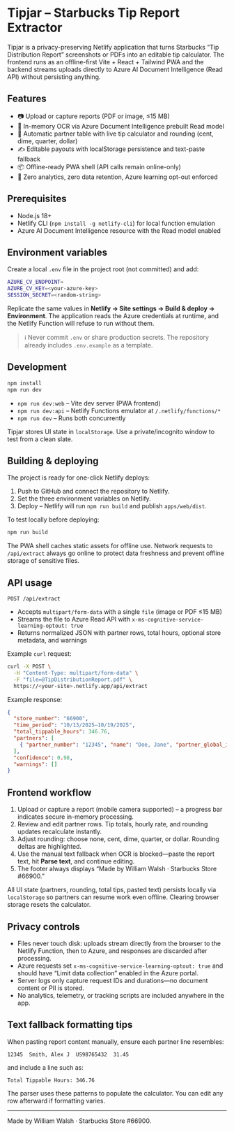 # Tipjar – Starbucks Tip Report Extractor

Tipjar is a privacy-preserving Netlify application that turns Starbucks “Tip Distribution Report” screenshots or PDFs into an editable tip calculator. The frontend runs as an offline-first Vite + React + Tailwind PWA and the backend streams uploads directly to Azure AI Document Intelligence (Read API) without persisting anything.

## Features

- 📷 Upload or capture reports (PDF or image, ≤15&nbsp;MB)
- 🧠 In-memory OCR via Azure Document Intelligence prebuilt Read model
- 🧮 Automatic partner table with live tip calculator and rounding (cent, dime, quarter, dollar)
- ✍️ Editable payouts with localStorage persistence and text-paste fallback
- 📦 Offline-ready PWA shell (API calls remain online-only)
- 🔐 Zero analytics, zero data retention, Azure learning opt-out enforced

## Prerequisites

- Node.js 18+
- Netlify CLI (`npm install -g netlify-cli`) for local function emulation
- Azure AI Document Intelligence resource with the Read model enabled

## Environment variables

Create a local `.env` file in the project root (not committed) and add:

```bash
AZURE_CV_ENDPOINT=
AZURE_CV_KEY=<your-azure-key>
SESSION_SECRET=<random-string>
```

Replicate the same values in **Netlify → Site settings → Build & deploy → Environment**. The application reads the Azure credentials at runtime, and the Netlify Function will refuse to run without them.

> ℹ️ Never commit `.env` or share production secrets. The repository already includes `.env.example` as a template.

## Development

```bash
npm install
npm run dev
```

- `npm run dev:web` – Vite dev server (PWA frontend)
- `npm run dev:api` – Netlify Functions emulator at `/.netlify/functions/*`
- `npm run dev` – Runs both concurrently

Tipjar stores UI state in `localStorage`. Use a private/incognito window to test from a clean slate.

## Building & deploying

The project is ready for one-click Netlify deploys:

1. Push to GitHub and connect the repository to Netlify.
2. Set the three environment variables on Netlify.
3. Deploy – Netlify will run `npm run build` and publish `apps/web/dist`.

To test locally before deploying:

```bash
npm run build
```

The PWA shell caches static assets for offline use. Network requests to `/api/extract` always go online to protect data freshness and prevent offline storage of sensitive files.

## API usage

`POST /api/extract`

- Accepts `multipart/form-data` with a single `file` (image or PDF ≤15&nbsp;MB)
- Streams the file to Azure Read API with `x-ms-cognitive-service-learning-optout: true`
- Returns normalized JSON with partner rows, total hours, optional store metadata, and warnings

Example `curl` request:

```bash
curl -X POST \
  -H "Content-Type: multipart/form-data" \
  -F "file=@TipDistributionReport.pdf" \
  https://<your-site>.netlify.app/api/extract
```

Example response:

```json
{
  "store_number": "66900",
  "time_period": "10/13/2025–10/19/2025",
  "total_tippable_hours": 346.76,
  "partners": [
    { "partner_number": "12345", "name": "Doe, Jane", "partner_global_id": "US12345678", "hours": 27.10 }
  ],
  "confidence": 0.98,
  "warnings": []
}
```

## Frontend workflow

1. Upload or capture a report (mobile camera supported) – a progress bar indicates secure in-memory processing.
2. Review and edit partner rows. Tip totals, hourly rate, and rounding updates recalculate instantly.
3. Adjust rounding: choose none, cent, dime, quarter, or dollar. Rounding deltas are highlighted.
4. Use the manual text fallback when OCR is blocked—paste the report text, hit **Parse text**, and continue editing.
5. The footer always displays “Made by William Walsh · Starbucks Store #66900.”

All UI state (partners, rounding, total tips, pasted text) persists locally via `localStorage` so partners can resume work even offline. Clearing browser storage resets the calculator.

## Privacy controls

- Files never touch disk: uploads stream directly from the browser to the Netlify Function, then to Azure, and responses are discarded after processing.
- Azure requests set `x-ms-cognitive-service-learning-optout: true` and should have “Limit data collection” enabled in the Azure portal.
- Server logs only capture request IDs and durations—no document content or PII is stored.
- No analytics, telemetry, or tracking scripts are included anywhere in the app.

## Text fallback formatting tips

When pasting report content manually, ensure each partner line resembles:

```
12345  Smith, Alex J  US98765432  31.45
```

and include a line such as:

```
Total Tippable Hours: 346.76
```

The parser uses these patterns to populate the calculator. You can edit any row afterward if formatting varies.

---

Made by William Walsh · Starbucks Store #66900.
